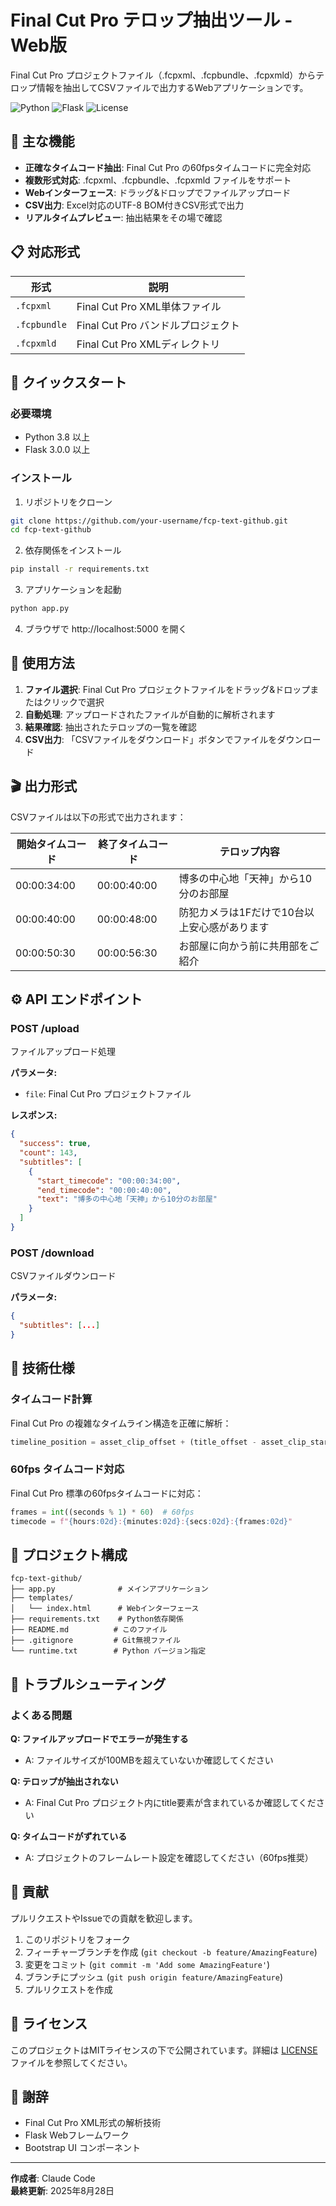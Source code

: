 # Final Cut Pro テロップ抽出ツール - Web版

Final Cut Pro プロジェクトファイル（.fcpxml、.fcpbundle、.fcpxmld）からテロップ情報を抽出してCSVファイルで出力するWebアプリケーションです。

![Python](https://img.shields.io/badge/Python-3.8+-blue.svg)
![Flask](https://img.shields.io/badge/Flask-3.0.0-green.svg)
![License](https://img.shields.io/badge/License-MIT-yellow.svg)

## 🎯 主な機能

- **正確なタイムコード抽出**: Final Cut Pro の60fpsタイムコードに完全対応
- **複数形式対応**: .fcpxml、.fcpbundle、.fcpxmld ファイルをサポート
- **Webインターフェース**: ドラッグ&ドロップでファイルアップロード
- **CSV出力**: Excel対応のUTF-8 BOM付きCSV形式で出力
- **リアルタイムプレビュー**: 抽出結果をその場で確認

## 📋 対応形式

| 形式 | 説明 |
|------|------|
| `.fcpxml` | Final Cut Pro XML単体ファイル |
| `.fcpbundle` | Final Cut Pro バンドルプロジェクト |
| `.fcpxmld` | Final Cut Pro XMLディレクトリ |

## 🚀 クイックスタート

### 必要環境

- Python 3.8 以上
- Flask 3.0.0 以上

### インストール

1. リポジトリをクローン
```bash
git clone https://github.com/your-username/fcp-text-github.git
cd fcp-text-github
```

2. 依存関係をインストール
```bash
pip install -r requirements.txt
```

3. アプリケーションを起動
```bash
python app.py
```

4. ブラウザで http://localhost:5000 を開く

## 📱 使用方法

1. **ファイル選択**: Final Cut Pro プロジェクトファイルをドラッグ&ドロップまたはクリックで選択
2. **自動処理**: アップロードされたファイルが自動的に解析されます
3. **結果確認**: 抽出されたテロップの一覧を確認
4. **CSV出力**: 「CSVファイルをダウンロード」ボタンでファイルをダウンロード

## 🎬 出力形式

CSVファイルは以下の形式で出力されます：

| 開始タイムコード | 終了タイムコード | テロップ内容 |
|------------------|------------------|--------------|
| 00:00:34:00 | 00:00:40:00 | 博多の中心地「天神」から10分のお部屋 |
| 00:00:40:00 | 00:00:48:00 | 防犯カメラは1Fだけで10台以上安心感があります |
| 00:00:50:30 | 00:00:56:30 | お部屋に向かう前に共用部をご紹介 |

## ⚙️ API エンドポイント

### POST /upload
ファイルアップロード処理

**パラメータ:**
- `file`: Final Cut Pro プロジェクトファイル

**レスポンス:**
```json
{
  "success": true,
  "count": 143,
  "subtitles": [
    {
      "start_timecode": "00:00:34:00",
      "end_timecode": "00:00:40:00", 
      "text": "博多の中心地「天神」から10分のお部屋"
    }
  ]
}
```

### POST /download
CSVファイルダウンロード

**パラメータ:**
```json
{
  "subtitles": [...]
}
```

## 🔧 技術仕様

### タイムコード計算

Final Cut Pro の複雑なタイムライン構造を正確に解析：

```python
timeline_position = asset_clip_offset + (title_offset - asset_clip_start)
```

### 60fps タイムコード対応

Final Cut Pro 標準の60fpsタイムコードに対応：

```python
frames = int((seconds % 1) * 60)  # 60fps
timecode = f"{hours:02d}:{minutes:02d}:{secs:02d}:{frames:02d}"
```

## 📂 プロジェクト構成

```
fcp-text-github/
├── app.py              # メインアプリケーション
├── templates/
│   └── index.html      # Webインターフェース
├── requirements.txt    # Python依存関係
├── README.md          # このファイル
├── .gitignore         # Git無視ファイル
└── runtime.txt        # Python バージョン指定
```

## 🐛 トラブルシューティング

### よくある問題

**Q: ファイルアップロードでエラーが発生する**
- A: ファイルサイズが100MBを超えていないか確認してください

**Q: テロップが抽出されない**
- A: Final Cut Pro プロジェクト内にtitle要素が含まれているか確認してください

**Q: タイムコードがずれている**
- A: プロジェクトのフレームレート設定を確認してください（60fps推奨）

## 🤝 貢献

プルリクエストやIssueでの貢献を歓迎します。

1. このリポジトリをフォーク
2. フィーチャーブランチを作成 (`git checkout -b feature/AmazingFeature`)
3. 変更をコミット (`git commit -m 'Add some AmazingFeature'`)
4. ブランチにプッシュ (`git push origin feature/AmazingFeature`)
5. プルリクエストを作成

## 📄 ライセンス

このプロジェクトはMITライセンスの下で公開されています。詳細は [LICENSE](LICENSE) ファイルを参照してください。

## 🙏 謝辞

- Final Cut Pro XML形式の解析技術
- Flask Webフレームワーク
- Bootstrap UI コンポーネント

---

**作成者**: Claude Code  
**最終更新**: 2025年8月28日